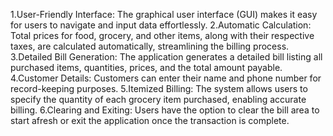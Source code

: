 1.User-Friendly Interface: The graphical user interface (GUI) makes it easy for users to navigate and input data effortlessly.
2.Automatic Calculation: Total prices for food, grocery, and other items, along with their respective taxes, are calculated automatically, streamlining the billing process.
3.Detailed Bill Generation: The application generates a detailed bill listing all purchased items, quantities, prices, and the total amount payable.
4.Customer Details: Customers can enter their name and phone number for record-keeping purposes.
5.Itemized Billing: The system allows users to specify the quantity of each grocery item purchased, enabling accurate billing.
6.Clearing and Exiting: Users have the option to clear the bill area to start afresh or exit the application once the transaction is complete.
